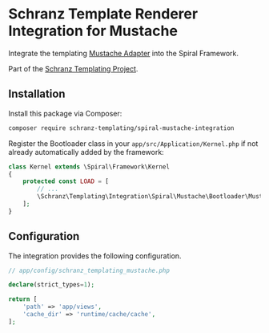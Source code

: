 # Schranz Template Renderer Integration for Mustache

Integrate the templating [Mustache Adapter](https://github.com/schranz-templating/mustache-adapter) 
into the Spiral Framework.

Part of the [Schranz Templating Project](https://github.com/schranz-templating/templating).

## Installation

Install this package via Composer:

```bash
composer require schranz-templating/spiral-mustache-integration
```

Register the Bootloader class in your `app/src/Application/Kernel.php` if not already automatically
added by the framework:

```php
class Kernel extends \Spiral\Framework\Kernel
{
    protected const LOAD = [
        // ...
        \Schranz\Templating\Integration\Spiral\Mustache\Bootloader\MustacheBootloader::class,
    ];
}
```

## Configuration

The integration provides the following configuration.

```php
// app/config/schranz_templating_mustache.php

declare(strict_types=1);

return [
    'path' => 'app/views',
    'cache_dir' => 'runtime/cache/cache',
];
```
